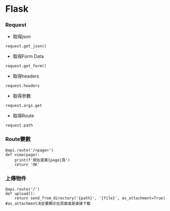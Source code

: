 # Flask

### Request
- 取得json  
```
request.get_json()
```
- 取得Form Data  
```
request.get_form()
```
- 取得headers  
```
request.headers
```
- 取得參數  
```
request.args.get
```
- 取得Route
```
request.path
```
### Route變數  
```
@api.route('/<page>')
def view(page):
    print(f'現在是第{page}頁')
    return 'OK'
```
### 上傳物件  
```
@api.route('/')
def upload():
    return send_from_directory('{path}', '{file}', as_attachment=True)   #as_attachment決定要顯示在頁面或是直接下載 
```
